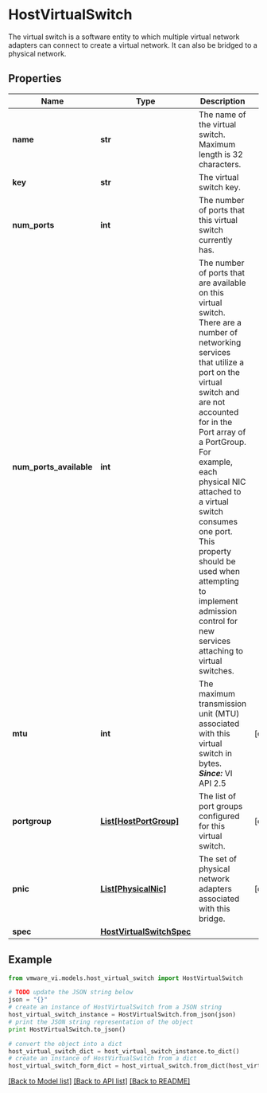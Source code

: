 # HostVirtualSwitch

The virtual switch is a software entity to which multiple virtual network adapters can connect to create a virtual network.  It can also be bridged to a physical network. 

## Properties
Name | Type | Description | Notes
------------ | ------------- | ------------- | -------------
**name** | **str** | The name of the virtual switch.  Maximum length is 32 characters.  | 
**key** | **str** | The virtual switch key.  | 
**num_ports** | **int** | The number of ports that this virtual switch currently has.  | 
**num_ports_available** | **int** | The number of ports that are available on this virtual switch.  There are a number of networking services that utilize a port on the virtual switch and are not accounted for in the Port array of a PortGroup. For example, each physical NIC attached to a virtual switch consumes one port. This property should be used when attempting to implement admission control for new services attaching to virtual switches.  | 
**mtu** | **int** | The maximum transmission unit (MTU) associated with this virtual switch in bytes.  ***Since:*** VI API 2.5  | [optional] 
**portgroup** | [**List[HostPortGroup]**](HostPortGroup.md) | The list of port groups configured for this virtual switch.  | [optional] 
**pnic** | [**List[PhysicalNic]**](PhysicalNic.md) | The set of physical network adapters associated with this bridge.  | [optional] 
**spec** | [**HostVirtualSwitchSpec**](HostVirtualSwitchSpec.md) |  | 

## Example

```python
from vmware_vi.models.host_virtual_switch import HostVirtualSwitch

# TODO update the JSON string below
json = "{}"
# create an instance of HostVirtualSwitch from a JSON string
host_virtual_switch_instance = HostVirtualSwitch.from_json(json)
# print the JSON string representation of the object
print HostVirtualSwitch.to_json()

# convert the object into a dict
host_virtual_switch_dict = host_virtual_switch_instance.to_dict()
# create an instance of HostVirtualSwitch from a dict
host_virtual_switch_form_dict = host_virtual_switch.from_dict(host_virtual_switch_dict)
```
[[Back to Model list]](../README.md#documentation-for-models) [[Back to API list]](../README.md#documentation-for-api-endpoints) [[Back to README]](../README.md)


